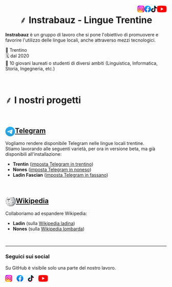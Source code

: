 <a href="https://www.youtube.com/@instrabauz-linguetrentine3503"><img align="right" src="https://raw.githubusercontent.com/instrabauz/.github/main/images/youtube.svg" height="21px"/></a>
<a href="https://www.tiktok.com/@instrabauz"><img align="right" src="https://raw.githubusercontent.com/instrabauz/.github/main/images/tiktok.svg" height="21px"/></a> 
<a href="https://www.facebook.com/instrabauz"><img align="right" src="https://raw.githubusercontent.com/instrabauz/.github/main/images/facebook.svg" height="21px"/></a>
<a href="https://instagram.com/instrabauz"><img align="right" src="https://raw.githubusercontent.com/instrabauz/.github/main/images/instagram.svg" height="21px"/></a> 

<h1 align="center">
⸙ Instrabauz - Lingue Trentine
</h1>

**Instrabauz** è un gruppo di lavoro che si pone l'obiettivo di promuovere e favorire l'utilizzo delle lingue locali, anche attraverso mezzi tecnologici.

📍 Trentino\
🗓️ dal 2020\
👥 10 giovani laureati o studenti di diversi ambiti (Linguistica, Informatica, Storia, Ingegneria, etc.)

<br>

# ⸙ I nostri progetti

<br>

## <a href="https://github.com/instrabauz/telegram-translations"><img align="left" src="https://raw.githubusercontent.com/instrabauz/.github/main/images/telegram.svg" height="30px"/>Telegram</a>
Vogliamo rendere disponibile Telegram nelle lingue locali trentine.\
Stiamo lavorando alle seguenti varietà, per ora in versione beta, ma già disponibili all'installazione:
- **Trentin** ([imposta Telegram in trentino](https://t.me/setlanguage/trntn))
- **Nones** ([imposta Telegram in noneso](https://t.me/setlanguage/noneso))
- **Ladin Fascian** ([imposta Telegram in fassano](https://t.me/setlanguage/fascian))

<br>

## <a href="https://github.com/instrabauz/wikipedia"><img align="left" src="https://raw.githubusercontent.com/instrabauz/.github/main/images/wikipedia.svg" height="30px"/>Wikipedia</a>
Collaboriamo ad espandere Wikipedia:
- **Ladin** (sulla [Wikipedia ladina](https://lld.wikipedia.org))
- **Nones** (sulla [Wikipedia lombarda](https://lmo.wikipedia.org/wiki/Wikipedia:Wikipedia_par_n%C3%B2nes_e_solander))

<br>

---
### Seguici sui social
Su GitHub è visibile solo una parte del nostro lavoro.

<a href="https://instagram.com/instrabauz"><img src="https://raw.githubusercontent.com/instrabauz/.github/main/images/instagram.svg" height="21px"/></a> <a href="https://www.facebook.com/instrabauz"><img src="https://raw.githubusercontent.com/instrabauz/.github/main/images/facebook.svg" height="21px"/></a> <a href="https://www.tiktok.com/@instrabauz"><img src="https://raw.githubusercontent.com/instrabauz/.github/main/images/tiktok.svg" height="21px"/></a> <a href="https://www.youtube.com/@instrabauz-linguetrentine3503"><img src="https://raw.githubusercontent.com/instrabauz/.github/main/images/youtube.svg" height="21px"/></a>
